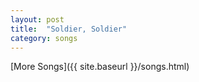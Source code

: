 ```yaml
---
layout: post
title:  "Soldier, Soldier"
category: songs
---
```



[More Songs]({{ site.baseurl }}/songs.html)
